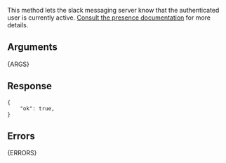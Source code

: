 This method lets the slack messaging server know that the authenticated user
is currently active. [Consult the presence documentation](/docs/presence) for
more details.


## Arguments

{ARGS}


## Response

	{
	    "ok": true,
	}


## Errors

{ERRORS}
